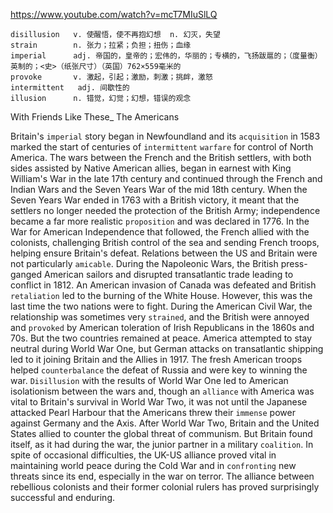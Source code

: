 https://www.youtube.com/watch?v=mcT7MIuSlLQ

```
disillusion   v. 使醒悟，使不再抱幻想  n. 幻灭，失望
strain        n. 张力；拉紧；负担；扭伤；血缘
imperial      adj. 帝国的，皇帝的；宏伟的，华丽的；专横的，飞扬跋扈的；（度量衡）英制的；<史>（纸张尺寸）（英国）762×559毫米的    
provoke       v. 激起，引起；激励，刺激；挑衅，激怒
intermittent   adj. 间歇性的
illusion      n. 错觉，幻觉；幻想，错误的观念
```

With Friends Like These_ The Americans

Britain's `imperial` story began in Newfoundland and its `acquisition` in 1583 marked the start of centuries of `intermittent` `warfare` for control of North America. The wars between the French and the British settlers, with both sides assisted by Native American allies, began in earnest with King William's War in the late 17th century and continued through the French and Indian Wars and the Seven Years War of the mid 18th century. When the Seven Years War ended in 1763 with a British victory, it meant that the settlers no longer needed the protection of the British Army; independence became a far more realistic `proposition` and was declared in 1776. In the War for American Independence that followed, the French allied with the colonists, challenging British control of the sea and sending French troops, helping ensure Britain's defeat. Relations between the US and Britain were not particularly `amicable`. During the Napoleonic Wars, the British press-ganged American sailors and disrupted transatlantic trade leading to conflict in 1812. An American invasion of Canada was defeated and British `retaliation` led to the burning of the White House. However, this was the last time the two nations were to fight. During the American Civil War, the relationship was sometimes very `strained`, and the British were annoyed and `provoked` by American toleration of Irish Republicans in the 1860s and 70s. But the two countries remained at peace. America attempted to stay neutral during World War One, but German attacks on transatlantic shipping led to it joining Britain and the Allies in 1917. The fresh American troops helped `counterbalance` the defeat of Russia and were key to winning the war. `Disillusion` with the results of World War One led to American isolationism between the wars and, though an `alliance` with America was vital to Britain's survival in World War Two, it was not until the Japanese attacked Pearl Harbour that the Americans threw their `immense` power against Germany and the Axis. After World War Two, Britain and the United States allied to counter the global threat of communism. But Britain found itself, as it had during the war, the junior partner in a military `coalition`. In spite of occasional difficulties, the UK-US alliance proved vital in maintaining world peace during the Cold War and in `confronting` new threats since its end, especially in the war on terror. The alliance between rebellious colonists and their former colonial rulers has proved surprisingly successful and enduring. 